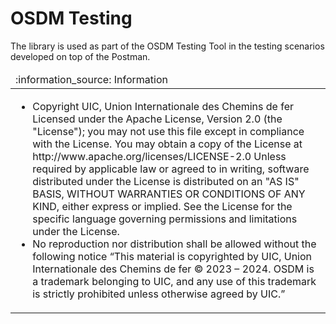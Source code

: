 # OSDM Testing

The library is used as part of the OSDM Testing Tool in the testing scenarios developed on top of the Postman.

<table>
  <thead>
    <tr>
      <td align="left">
        :information_source: Information
      </td>
    </tr>
  </thead>

  <tbody>
    <tr>
      <td>
        <ul>
          <li>Copyright UIC, Union Internationale des Chemins de fer<br/>
              Licensed under the Apache License, Version 2.0 (the "License");
              you may not use this file except in compliance with the License.
              You may obtain a copy of the License at
                   http://www.apache.org/licenses/LICENSE-2.0
              Unless required by applicable law or agreed to in writing, software
              distributed under the License is distributed on an "AS IS" BASIS,
              WITHOUT WARRANTIES OR CONDITIONS OF ANY KIND, either express or implied.
              See the License for the specific language governing permissions and
              limitations under the License.</li>
          <li>No reproduction nor distribution shall be allowed without the following notice
              “This material is copyrighted by UIC, Union Internationale des Chemins de fer © 2023 – 2024. OSDM is a trademark belonging to UIC, and any use of this trademark is strictly prohibited unless otherwise agreed by UIC.”</li>
        </ul>
      </td>
    </tr>
  </tbody>
</table>
